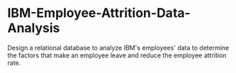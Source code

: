 # IBM-Employee-Attrition-Data-Analysis
Design a relational database to analyze IBM's employees' data to determine the factors that make an employee leave and reduce the employee attrition rate.
